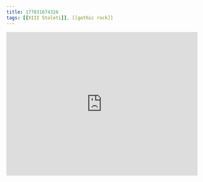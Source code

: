 ```yaml
---
title: 177831674326
tags: [[XIII Stoleti]], [[gothic rock]]
---
```

<iframe allow="accelerometer; autoplay; clipboard-write; encrypted-media; gyroscope; picture-in-picture" allowfullscreen="" frameborder="0" height="375" id="youtube_iframe" src="https://www.youtube.com/embed/BW7t0M_FQ6A?feature=oembed&amp;enablejsapi=1&amp;origin=https://safe.txmblr.com&amp;wmode=opaque" width="500"></iframe>